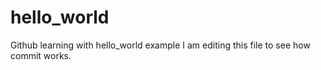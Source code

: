 # hello_world
Github learning with hello_world example
I am editing this file to see how commit works.
